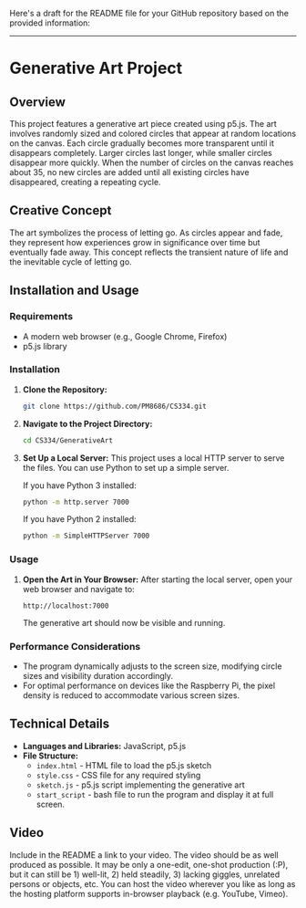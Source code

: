 Here's a draft for the README file for your GitHub repository based on the provided information:

---

# Generative Art Project

## Overview
This project features a generative art piece created using p5.js. The art involves randomly sized and colored circles that appear at random locations on the canvas. Each circle gradually becomes more transparent until it disappears completely. Larger circles last longer, while smaller circles disappear more quickly. When the number of circles on the canvas reaches about 35, no new circles are added until all existing circles have disappeared, creating a repeating cycle.

## Creative Concept
The art symbolizes the process of letting go. As circles appear and fade, they represent how experiences grow in significance over time but eventually fade away. This concept reflects the transient nature of life and the inevitable cycle of letting go.

## Installation and Usage

### Requirements
- A modern web browser (e.g., Google Chrome, Firefox)
- p5.js library

### Installation
1. **Clone the Repository:**
   ```bash
   git clone https://github.com/PM8686/CS334.git
   ```
2. **Navigate to the Project Directory:**
   ```bash
   cd CS334/GenerativeArt
   ```
3. **Set Up a Local Server:**
   This project uses a local HTTP server to serve the files. You can use Python to set up a simple server.

   If you have Python 3 installed:
   ```bash
   python -m http.server 7000
   ```
   If you have Python 2 installed:
   ```bash
   python -m SimpleHTTPServer 7000
   ```

### Usage
1. **Open the Art in Your Browser:**
   After starting the local server, open your web browser and navigate to:
   ```
   http://localhost:7000
   ```
   The generative art should now be visible and running.

### Performance Considerations
- The program dynamically adjusts to the screen size, modifying circle sizes and visibility duration accordingly.
- For optimal performance on devices like the Raspberry Pi, the pixel density is reduced to accommodate various screen sizes.

## Technical Details
- **Languages and Libraries:** JavaScript, p5.js
- **File Structure:** 
  - `index.html` - HTML file to load the p5.js sketch
  - `style.css` - CSS file for any required styling
  - `sketch.js` - p5.js script implementing the generative art
  - `start_script` - bash file to run the program and display it at full screen.

## Video
Include in the README a link to your video. The video should be as well produced as possible. It may be only a one-edit, one-shot production (:P), but it can still be 1) well-lit, 2) held steadily, 3) lacking giggles, unrelated persons or objects, etc. You can host the video wherever you like as long as the hosting platform supports in-browser playback (e.g. YouTube, Vimeo).